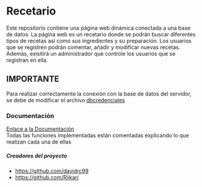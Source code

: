 [credenciales]: https://github.com/davidrc99/RecipeBook/blob/master/proyecto/db/dbcredenciales.php 
[documentacion]: https://github.com/davidrc99/RecipeBook/blob/master/proyecto/DocumentacionTW.pdf

# Recetario
Este repositorio contiene una página web dinámica conectada a una base de datos. La página web es un recetario donde se podrán buscar diferentes tipos de recetas así como sus ingredientes y su preparación. Los usuarios que se registren podrán comentar, añadir y modificar nuevas recetas. Además, exisitirá un administrador que controle los usuarios que se registran en ella.

## IMPORTANTE
Para realizar correctamente la conexión con la base de datos del servidor, se debe de modificar el archivo [dbcredenciales][credenciales]

### Documentación
[Enlace a la Documentación][documentacion]   
Todas las funciones implementadas están comentadas explicando lo que realizan cada una de ellas

##### Creadores del proyecto
+ https://github.com/davidrc99
+ https://github.com/Riikari
